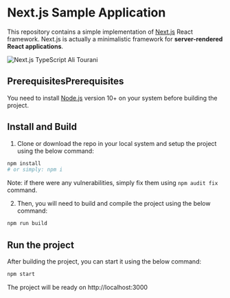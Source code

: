 
# Next.js Sample Application

This repository contains a simple implementation of [Next.js](https://nextjs.org/ "Next.js") React framework. Next.js is actually a minimalistic framework for **server-rendered React applications**. 

![Next.js TypeScript Ali Tourani](https://miro.medium.com/max/1042/1*9mESIE8IL4eEFZ6FIO4smA.png "Next.js TypeScript Ali Tourani")

## PrerequisitesPrerequisites
You need to install [Node.js](https://nodejs.org/ "Node.js") version 10+ on your system before building the project.

## Install and Build
1) Clone or download the repo in your local system and setup the project using the below command:
```bash
npm install
# or simply: npm i
```

Note: if there were any vulnerabilities, simply fix them using `npm audit fix` command.

2) Then, you will need to build and compile the project using the below command:
```bash
npm run build
```

## Run the project
After building the project, you can start it using the below command:
```bash
npm start
```
The project will be ready on http://localhost:3000

